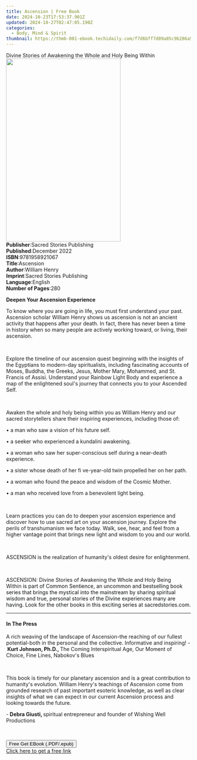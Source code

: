 ```yaml
---
title: Ascension | Free Book
date: 2024-10-23T17:53:37.901Z
updated: 2024-10-27T02:47:05.190Z
categories:
  - Body, Mind & Spirit
thumbnail: https://thmb-001-ebook.techidaily.com/f7d6bff7d89a85c9b286a532049f3f312b7af1b9894c1fd0a1ded4475d622e95.jpg
---
```

<main id="book-container">
  <div class="flex flex-col">
    <div class="book-brief flex-1 py-6 px-4 sm:p-6 md:py-10 md:px-8">
      <!-- brief-->
      <div class="book-brief-main">
        Divine Stories of Awakening the Whole and Holy Being Within
      </div>
    </div>
    <div
      class="book-meta-info flex-1 grid gap-4 col-start-1 col-end-3 row-start-1 sm:mb-6 sm:grid-cols-4 lg:gap-6 lg:col-start-2 lg:row-end-6 lg:row-span-6 lg:mb-0"
    >
      <div
        class="book-meta-info-left place-content-center mt-4 p-4 text-sm leading-6 col-start-2 col-span-2 dark:text-slate-400"
      >
        <img
          class="w-full h-500 object-cover rounded-lg sm:h-255 sm:col-span-2 lg:col-span-full"
          src="https://img-001-ebook.techidaily.com/43b3a70eba36d2e5404f3dc90a5fa7eaed29e1326ffa21c4494ef59e3652cf8b.jpg"
          alt=""
          width="312"
          height="500"
        />
      </div>
      <div
        class="book-meta-info-right mt-2 col-start-1 row-start-2 col-span-3 self-center"
      >
        <!-- meta data  -->
        <div class="flex flex-col px-4 md:px-8">
          <div class="flex-1">
            <strong>Publisher</strong>:<span class="px-2"
              >Sacred Stories Publishing</span
            >
          </div>
          <div class="flex-1">
            <strong>Published</strong>:<span class="px-2">December 2022</span>
          </div>
          <div class="flex-1">
            <strong>ISBN</strong>:<span class="px-2">9781958921067</span>
          </div>
          <div class="flex-1">
            <strong>Title</strong>:<span class="px-2">Ascension</span>
          </div>
          <div class="flex-1">
            <strong>Author</strong>:<span class="px-2">William Henry</span>
          </div>
          <div class="flex-1">
            <strong>Imprint</strong>:<span class="px-2"
              >Sacred Stories Publishing</span
            >
          </div>
          <div class="flex-1">
            <strong>Language</strong>:<span class="px-2">English</span>
          </div>
          <div class="flex-1">
            <strong>Number of Pages</strong>:<span class="px-2">280</span>
          </div>
        </div>
      </div>
    </div>
    <div class="book-description flex-1 py-6 px-4 sm:p-6 md:py-10 md:px-8">
      <div class="book-description-main">
        <div accordion-content="" id="description">
          <p><strong>Deepen Your Ascension Experience</strong></p>
          <p>
            To know where you are going in life, you must first understand your
            past. Ascension scholar William Henry shows us ascension is not an
            ancient activity that happens after your death. In fact, there has
            never been a time in history when so many people are actively
            working toward, or living, their ascension.
          </p>
          <p><br /></p>
          <p>
            Explore the timeline of our ascension quest beginning with the
            insights of the Egyptians to modern-day spiritualists, including
            fascinating accounts of Moses, Buddha, the Greeks, Jesus, Mother
            Mary, Mohammed, and St. Francis of Assisi. Understand your Rainbow
            Light Body and experience a map of the enlightened soul's journey
            that connects you to your Ascended Self.
          </p>
          <p><br /></p>
          <p>
            Awaken the whole and holy being within you as William Henry and our
            sacred storytellers share their inspiring experiences, including
            those of:
          </p>
          <p>• a man who saw a vision of his future self.</p>
          <p>• a seeker who experienced a kundalini awakening.</p>
          <p>
            • a woman who saw her super-conscious self during a near-death
            experience.
          </p>
          <p>
            • a sister whose death of her fi ve-year-old twin propelled her on
            her path.
          </p>
          <p>• a woman who found the peace and wisdom of the Cosmic Mother.</p>
          <p>• a man who received love from a benevolent light being.</p>
          <p><br /></p>
          <p>
            Learn practices you can do to deepen your ascension experience and
            discover how to use sacred art on your ascension journey. Explore
            the perils of transhumanism we face today. Walk, see, hear, and feel
            from a higher vantage point that brings new light and wisdom to you
            and our world.
          </p>
          <p><br /></p>
          <p>
            ASCENSION is the realization of humanity's oldest desire for
            enlightenment.
          </p>
          <p><br /></p>
          <p>
            <span></span>ASCENSION: Divine Stories of Awakening the Whole and
            Holy Being Within<span style="color: rgb(15, 17, 17)"
              >&nbsp;is part of Common Sentience, an uncommon and bestselling
              book series that brings the mystical into the mainstream by
              sharing spiritual wisdom and true, personal stories of the Divine
              experiences many are having. Look for the other books in this
              exciting series at sacredstories.com.</span
            >
          </p>
        </div>
        <div class="accordion-fader"></div>
      </div>
    </div>
    <div class="book-excerpts flex-1 py-6 px-4 sm:p-6 md:py-10 md:px-8">
      <!-- excerpts-->
      <div class="book-excerpts-main">
        <hr />
        <h4 class="placeholder placeholder-heading">
          <span>In The Press</span>
        </h4>
        <p></p>
        <p>
          A rich weaving of the&nbsp;landscape of Ascension<span
            style="color: rgba(14, 16, 26, 1)"
            >-</span
          >the reaching of our fullest potential<span
            style="color: rgba(14, 16, 26, 1)"
            >-</span
          >both in the personal and the collective. Informative and
          inspiring!&nbsp;-<strong style="color: rgba(14, 16, 26, 1)"
            >&nbsp;</strong
          ><strong>Kurt Johnson, Ph.D., </strong>The Coming Interspiritual Age,
          Our Moment of Choice, Fine Lines, Nabokov's Blues
        </p>
        <p><br /></p>
        <p>
          ﻿﻿﻿This book is timely for our planetary ascension and is a great
          contribution to humanity's evolution. William Henry's teachings of
          Ascension come from grounded research of past important esoteric
          knowledge, as well as clear insights of what we can expect in our
          current Ascension process and looking towards the future.
        </p>
        <p>
          -<strong> Debra Giusti, </strong>spiritual entrepreneur and founder of
          Wishing Well Productions
        </p>
        <p><br /></p>
        <p></p>
      </div>
    </div>
    <div
      class="book-about-author flex-1 py-6 px-4 sm:p-6 md:py-10 md:px-8"
    ></div>
    <div class="book-free-get flex-1 py-6 px-4 sm:p-6 md:py-10 md:px-8">
      <button
        id="btn-free-get"
        class="bg-blue-500 hover:bg-blue-700 text-white font-bold py-2 px-4 rounded"
      >
        Free Get EBook (.PDF/.epub)
      </button>
      <div id="countdown-display" class="px-2 text-lg mt-2"></div>
      <a
        id="free-link"
        class="hidden bg-blue-500 hover:bg-blue-700 text-white font-bold py-2 px-4 rounded"
        href="https://www.ebooks.com/en-us/book/210722305/ascension/william-henry/"
        target="_blank"
        >Click here to get a free link</a
      >
    </div>
    <script>
      let countdownTime = 0;
      let countdownInterval = null;
      document
        .getElementById('btn-free-get')
        .addEventListener('click', startCountdown);
      function startCountdown() {
        countdownTime = new Date().getTime() + 60000 * 3;
        countdownInterval = setInterval(updateCountdown, 1000);
        document.getElementById('btn-free-get').disabled = true;
        document
          .getElementById('btn-free-get')
          .classList.add('bg-gray-500', 'cursor-not-allowed');
      }
      function updateCountdown() {
        let currentTime = new Date().getTime();
        let timeLeft = countdownTime - currentTime;
        let secondsLeft = Math.floor(timeLeft / 1000);
        document.getElementById('countdown-display').innerHTML =
          `Remaining time: ${secondsLeft} seconds.`;
        if (secondsLeft <= 0) {
          clearInterval(countdownInterval);
          document.getElementById('btn-free-get').classList.add('hidden');
          document.getElementById('free-link').classList.remove('hidden');
          document.getElementById('countdown-display').innerHTML = '';
        }
      }
    </script>
  </div>
</main>

<ins class="adsbygoogle"
      style="display:block"
      data-ad-client="ca-pub-7571918770474297"
      data-ad-slot="8358498916"
      data-ad-format="auto"
      data-full-width-responsive="true"></ins>
    